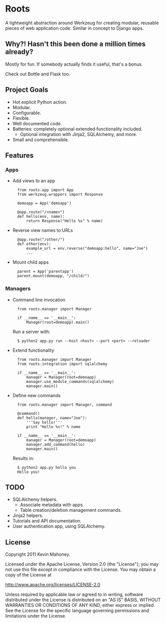 # Roots

A lightweight abstraction around Werkzeug for creating modular, reusable pieces
of web application code. Similar in concept to Django apps.


## Why?! Hasn't this been done a million times already?

Mostly for fun. If somebody actually finds it useful, that's a bonus.

Check out Bottle and Flask too.


## Project Goals

- Hot explicit Python action.
- Modular.
- Configurable.
- Flexible.
- Well documented code.
- Batteries: completely optional extended functionality included.
  - Optional integration with Jinja2, SQLAlchemy, and more.
- Small and comprehensible.


## Features

### Apps

- Add views to an app

        from roots.app import App
        from werkzeug.wrappers import Response

        demoapp = App('demoapp')

        @app.route("/<name>")
        def hello(env, name):
            return Response("Hello %s" % name)

- Reverse view names to URLs

        @app.route("/other/")
        def other(env):
            example_url = env.reverse("demoapp:hello", name="Joe")
            ...

- Mount child apps

        parent = App('parentapp')
        parent.mount(demoapp, "/child/")

### Managers

- Command line invocation

        from roots.manager import Manager

        if __name__ == '__main__':
            Manager(root=demoapp).main()

    Run a server with:

        $ python2 app.py run --host <host> --port <port> --reloader

- Extend functionality

        from roots.manager import Manager
        from roots.integration import sqlalchemy

        if __name__ == '__main__':
            manager = Manager(root=demoapp)
            manager.use_module_commands(sqlalchemy)
            manager.main()

- Define new commands

        from roots.manager import Manager, command

        @command()
        def hello(manager, name="Joe"):
            '''Say hello!'''
            print "Hello %s!" % name

        if __name__ == '__main__':
            manager = Manager(root=demoapp)
            manager.add_command(hello)
            manager.main()

    Results in:

        $ python2 app.py hello you
        Hello you!


## TODO

- SQLAlchemy helpers.
  - Associate metadata with apps.
  - Table creation/deletion management commands.
- Jinja2 helpers.
- Tutorials and API documentation.
- User authentication app, using SQLAlchemy.


## License

Copyright 2011 Kevin Mahoney.

Licensed under the Apache License, Version 2.0 (the "License");
you may not use this file except in compliance with the License.
You may obtain a copy of the License at

http://www.apache.org/licenses/LICENSE-2.0

Unless required by applicable law or agreed to in writing, software
distributed under the License is distributed on an "AS IS" BASIS,
WITHOUT WARRANTIES OR CONDITIONS OF ANY KIND, either express or implied.
See the License for the specific language governing permissions and
limitations under the License.
